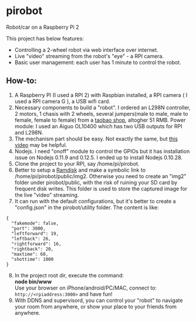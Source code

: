 # pirobot
Robot/car on a Raspberry Pi 2

This project has below features:
-  Controlling a 2-wheel robot via web interface over internet.
-  Live "video" streaming from the robot's "eye" - a RPI camera.
-  Basic user management: each user has 1 minute to control the robot.

How-to:
------
1. A Raspberry PI (I used a RPI 2) with Raspbian installed, a RPI camera ( I used a RPI camera G ), a USB wifi card.
2. Necessary components to build a "robot". I ordered an L298N controller, 2 motors, 1 chasis with 2 wheels, several 
jumpers(male to male, male to female, female to female) from a [taobao shop](http://shop112183962.world.taobao.com/?spm=a312a.7728556.2015080705.4.cdD31B),
altogher 51 RMB. Power module: I used an Aiguo OL10400 which has two USB outputs for RPI and L298N.
3. The mechanism part should be easy. Not exactly the same, but [this video](https://www.youtube.com/watch?v=AZSiqj0NZgU) may be helpful.
4. Nodejs. I need "onoff" module to control the GPIOs but it has installation issue on Nodejs 0.11.9 and 0.12.5. I ended up to install Nodejs 0.10.28.
5. Clone the project to your RPI, say /home/pi/pirobot.
6. Better to setup a [Ramdisk](https://wiki.archlinux.org/index.php/Tmpfs) and make a symbolic link to /home/pi/pirobot/public/img2. Otherwise you need to create an "img2" folder under pirobot/public, with the risk of ruining your SD card by frequent disk writes. This folder is used to store the captured image for the live "video" streaming.
7. It can run with the default configurations, but it's better to create a "config.json" in the pirobot/utility folder. The content is like:
```
{  
  "fakemode": false,  
  "port": 3000,  
  "leftforward": 19,  
  "leftback": 26,  
  "rightforward": 16,  
  "rightback": 20,  
  "maxtime": 60,  
  "shottime": 1000  
}  
```
8. In the project root dir, execute the command:  
**node bin/www**  
Use your browser on iPhone/android/PC/MAC, connect to: `http://<rpiaddress:3000>` and have fun!
9. With DDNS and supervisord, you can control your "robot" to navigate your room from anywhere, or show your place to your friends from anywhere. 
